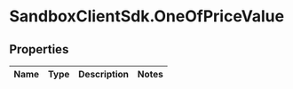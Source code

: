 # SandboxClientSdk.OneOfPriceValue

## Properties
Name | Type | Description | Notes
------------ | ------------- | ------------- | -------------
